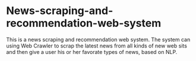# News-scraping-and-recommendation-web-system

This is a news scraping and recommendation web system. The system can using Web Crawler to scrap the latest news from all kinds of new web sits and then give a user his or her favorate types of news, based on NLP.
